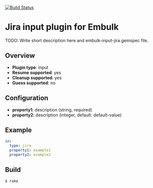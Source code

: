 [![Build Status](https://travis-ci.org/treasure-data/embulk-input-jira.svg)](https://travis-ci.org/treasure-data/embulk-input-jira)

# Jira input plugin for Embulk

TODO: Write short description here and embulk-input-jira.gemspec file.

## Overview

* **Plugin type**: input
* **Resume supported**: yes
* **Cleanup supported**: yes
* **Guess supported**: no

## Configuration

- **property1**: description (string, required)
- **property2**: description (integer, default: default-value)

## Example

```yaml
in:
  type: jira
  property1: example1
  property2: example2
```


## Build

```
$ rake
```
